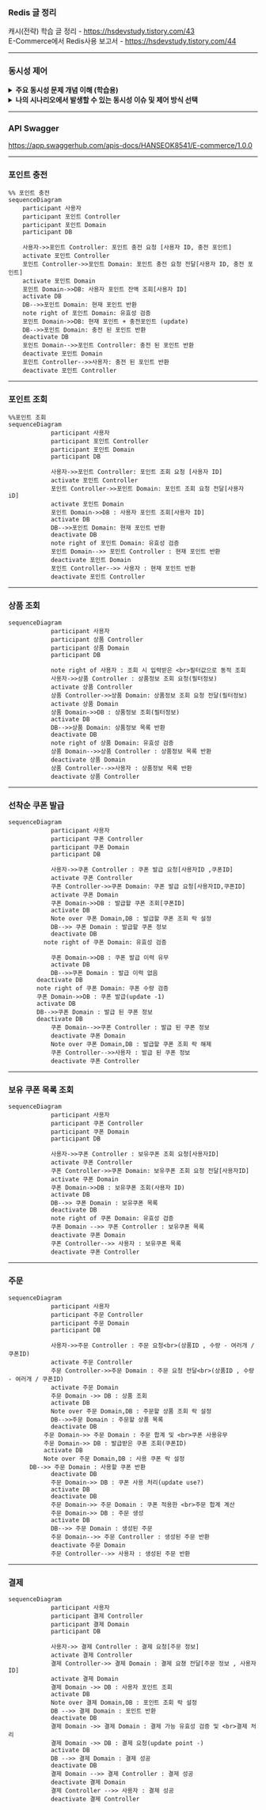 ### Redis 글 정리
캐시(전략) 학습 글 정리 - https://hsdevstudy.tistory.com/43 <br>
E-Commerce에서 Redis사용 보고서 - https://hsdevstudy.tistory.com/44

---
### 동시성 제어

<details>
<summary><strong> 주요 동시성 문제 개념 이해 (학습용)</strong></summary>

## 1. **Race Condition (경쟁 상태)**

### 개념
- 두 개 이상의 프로세스 또는 스레드가 동일한 자원(예: 변수, 데이터베이스)을 동시에 접근하거나 변경하려고 할 때, **작업 순서에 따라 결과가 달라지는 문제**를 의미합니다.
- 동시성 문제 중 가장 일반적이고 광범위하게 발생할 수 있는 상황.

### 원인
- 공유 자원에 대한 접근이 적절히 동기화되지 않을 때 발생.

### 예제
1. 변수 `counter`의 값이 0인 상태에서 두 개의 스레드가 각각 `counter++` 연산을 실행.
2. `counter++`는 사실상 3단계 연산:
    - `read`: `counter` 값을 읽음.
    - `increment`: 읽은 값에 1을 더함.
    - `write`: 결과를 다시 저장.
3. 스레드 A와 스레드 B가 동시에 실행되면 다음과 같은 문제가 발생:
    - 스레드 A가 값을 읽어 0을 가져오고, 스레드 B도 값을 읽어 0을 가져옴.
    - 각 스레드가 `counter++`를 실행한 결과, 최종 값이 1로 저장됨(실제로는 2가 되어야 함).

### 방지 방법
- 동기화 메커니즘 사용(예: `synchronized`, `Lock`)
- 데이터베이스 트랜잭션 격리 수준 설정

---

## 2. **Deadlock (교착 상태)**

### 개념
- 두 개 이상의 프로세스 또는 스레드가 서로 **상대방이 보유한 자원**을 기다리며, **영원히 진행하지 못하는 상태**를 의미합니다.
- 각 프로세스가 자원을 놓지 않으면 시스템이 멈춥니다.

### 원인
- **상호 배제, 점유 대기, 비선점성, 순환 대기** 조건이 동시에 성립할 때 발생.

### 예제
1. 프로세스 A가 자원 X를 점유하고, 프로세스 B가 자원 Y를 점유.
2. 프로세스 A는 자원 Y를 요청하고, 프로세스 B는 자원 X를 요청.
3. 두 프로세스는 서로 상대방이 점유한 자원을 기다리며 멈춤.

### 방지 방법
- 자원 획득 순서를 고정.
- 타임아웃 설정.
- 교착 상태 탐지 알고리즘 사용.

---

## 3. **Lost Update (갱신 손실)**

### 개념
- **동시에 수행되는 여러 트랜잭션이 동일한 데이터를 갱신하려고 할 때**, 하나의 트랜잭션이 다른 트랜잭션의 결과를 덮어쓰는 문제.
- 최종적으로 저장된 데이터는 일부 트랜잭션의 변경 내용이 사라진 상태.

### 원인
- 적절한 동기화나 트랜잭션 격리 수준이 설정되지 않은 경우 발생.

### 예제
1. 트랜잭션 A와 트랜잭션 B가 동일한 데이터(예: 계좌 잔액 100)를 읽음.
2. 트랜잭션 A는 100에 50을 더해 150으로 갱신.
3. 트랜잭션 B는 100에서 20을 빼 80으로 갱신.
4. 트랜잭션 B가 마지막으로 갱신을 완료하면, 트랜잭션 A의 변경 내용이 사라짐.

### 방지 방법
- 트랜잭션 격리 수준 높이기.
- 데이터베이스의 잠금 메커니즘 활용.

---

## 4. **Dirty Read (더티 리드)**

### 개념
- **한 트랜잭션에서 아직 커밋되지 않은 데이터를 다른 트랜잭션이 읽을 때 발생**하는 문제.
- 이후, 해당 데이터가 롤백되면 이미 읽은 데이터는 유효하지 않게 됩니다.

### 원인
- 낮은 트랜잭션 격리 수준(예: `READ UNCOMMITTED`)에서 발생.

### 예제
1. 트랜잭션 A가 데이터(예: 계좌 잔액 100)를 150으로 업데이트하고, 아직 커밋하지 않음.
2. 트랜잭션 B가 트랜잭션 A의 변경된 데이터를 읽음(잔액 150).
3. 트랜잭션 A가 롤백하면, 데이터는 다시 100으로 복구.
4. 트랜잭션 B는 150이라는 잘못된 데이터를 기준으로 작업.

### 방지 방법
- 트랜잭션 격리 수준 설정(`READ COMMITTED` 이상).

---

## 5. **요약 표**

| **동시성 문제**        | **발생 상황**                                      | **해결 방법**                                |
|------------------------|------------------------------------------------|-------------------------------------------|
| **Race Condition**     | 여러 요청이 동일 데이터를 동시에 읽고 수정할 때.          | 비관적 락, 낙관적 락, 원자적 연산                  |
| **Lost Update**        | 여러 트랜잭션이 동일 데이터를 수정하며 변경이 덮어씌워질 때. | 원자적 연산, 낙관적 락                         |
| **Dirty Read**         | 커밋되지 않은 데이터를 읽고 이를 기반으로 작업할 때.       | 트랜잭션 격리 수준 `READ COMMITTED` 이상       |
| **Non-Repeatable Read** | 동일 데이터를 트랜잭션 내에서 반복 읽을 때 값이 달라질 때. | 트랜잭션 격리 수준 `REPEATABLE READ`          |
| **Deadlock**           | 두 트랜잭션이 서로의 락을 기다리며 멈출 때.             | 락 순서 고정, 타임아웃 설정                     |
| **Phantom Read**       | 동일 조건의 데이터 조회 결과가 트랜잭션 내에서 변할 때.    | 트랜잭션 격리 수준 `SERIALIZABLE`             |

</details>

<details>
<summary><strong>나의 시나리오에서 발생할 수 있는 동시성 이슈 및 제어 방식 선택</strong></summary>

- 이번 과제를 통해 나의 시나리오 상황을 가정하여 해당 상황에 맞는 동시성 제어 방법을 채택 해 볼 생각입니다. **다만, 여러 가지를 학습하고 적용해보는 것이 학습 방면에서 더 도움이 될 거라고 생각하여 완전히 잘못되거나 틀린 방법이 아니라면 다양한 동시성 제어 방식을 적용해보는 것을 목표로 두고 진행했습니다!**

- 애플리케이션 서버는 분산 서버, DB는 단일 DB로 가정하고 진행했습니다.

---

## **비관적 락, 낙관적 락, Redis 분산 락 비교 표**

| **특징**       | **비관적 락 (Pessimistic Lock)**                       | **낙관적 락 (Optimistic Lock)**               | **Redis 분산 락**                                   |
|----------------|-------------------------------------------------------|-----------------------------------------------|---------------------------------------------------|
| **개념**       | 데이터를 읽을 때 락을 걸어 다른 트랜잭션의 접근을 차단. | 데이터 수정 시 충돌을 감지하여 예외 발생 및 재시도를 통해 충돌 해결. | Redis를 이용해 **분산 환경**에서 동시성 문제를 제어. |
| **동작 방식**  | - `SELECT ... FOR UPDATE`로 데이터에 락 설정.           | - 데이터 수정 시 `@Version` 필드를 확인.       | - Redis 키로 락을 설정하고 TTL(Time-To-Live)로 락 해제 보장. |
|                | - 다른 트랜잭션은 대기 상태로 진입.                   | - 버전 불일치 시 충돌로 처리.                  |                                                   |
| **장점**       | - 데이터 충돌 가능성이 높은 환경에서 안전.              | - 충돌이 드문 환경에서 성능 우수.              | - 여러 서버나 애플리케이션 간 **글로벌 락** 제공.    |
|                | - 데이터 무결성을 강력히 보장.                        | - 데이터베이스 락이 없어 대기 없음.             | - 빠르고 간단한 구현 가능.                         |
| **단점**       | - 락 대기로 인해 성능 저하.                           | - 충돌 발생 시 예외 및 재시도 로직 필요.        | - Redis 장애 시 락 관리 문제.                      |
|                | - 데드락 발생 가능.                                   | - 충돌이 많으면 성능 저하.                     | - TTL 설정 및 락 소유권 관리 필요.                 |

---

## **1. 상품 재고 차감 및 복원**

### 주요 동시성 문제

| **상황**                                  | **문제**                                                                                 |
|------------------------------------------|-----------------------------------------------------------------------------------------|
| **동시에 여러 사용자가 같은 상품을 구매** | 여러 요청이 동시에 재고를 읽고 수정하려고 하면서, 재고가 초과 차감되거나 잘못된 수량으로 저장되는 문제 발생.       |
| **재고 부족 상태에서 동시에 구매 요청**    | 재고가 부족한 상태임에도 불구하고 중복 요청이 처리되면서 잔여 재고가 음수로 기록되거나 시스템 오류가 발생.         |
| **재고 수정 중 네트워크 지연 및 재시도**   | 네트워크 지연으로 인해 사용자가 동일 요청을 반복해서 보낼 경우, 재고 데이터가 중복 차감되거나 복원이 중복으로 이루어짐. |

### 동시성 제어 방법 선택 및 도출 과정

- **비관적 락 선택**
   - 상품 재고 차감 및 복원 로직은 여러 사용자가 동일한 상품을 구매할 경우 재고 수가 변경되는 형태입니다. 따라서 동일한 상품에 대한 동시 주문 요청으로 인해 재고 데이터의 정합성이 깨지는 것을 방지하기 위해 동시성 제어가 필요하다고 판단했습니다.
   - 단순히 동시에 상품을 구매했다는 이유로 다른 사용자의 구매 요청이 실패한다면, 사용자 입장에서 큰 불편함을 초래할 수 있다고 생각하여 **낙관적 락**은 제외했습니다.
   - 자연스럽게 **비관적 락**과 **분산 락** 중에서 선택을 고민하게 되었고, 두 방법의 가장 큰 차이를 **DB 성능 부하의 강도**라고 보았습니다.
   - 동일 상품에 대한 동시 주문 요청이 대규모로 발생할 가능성은 **이벤트성 선착순 쿠폰 발급 로직보다 적을 것**이라고 가정하였기에, 분산 락은 선착순 쿠폰 발급에서 사용해볼 수 있으니, 순차적으로 동시성 제어를 보장해주는 **비관적 락**을 선택하게 되었습니다.

---

## **2. 포인트 잔액 차감 및 충전**

### 주요 동시성 문제

| **상황**                        | **문제**                                                                           |
|--------------------------------|-----------------------------------------------------------------------------------|
| **연속 클릭으로 인한 중복 요청** | 동일 요청이 여러 번 처리되면서 포인트 중복 차감 및 충전 중복 발생.                             |
| **여러 기기에서 동시에 요청**    | 동일한 포인트 데이터에 대해 중복 충전 및 차감이 발생.                                         |
| **네트워크 지연 및 재시도**      | 첫 요청 처리 완료 후 응답이 늦어 중복 요청 발생.                                              |
| **잔액 부족 상황에서의 동시 요청** | 잔액 부족임에도 중복 요청 처리로 인해 잔액 음수 또는 오류 발생.                                 |

### 동시성 제어 방법 선택 및 도출 과정

- **낙관적 락 선택**
   - 포인트 잔액 차감 및 충전 기능은 **동일한 사용자가 자신의 포인트에만 접근할 수 있도록 설계된 비즈니스 로직**이 적용되어 있어, 정상적인 사용자 요청에 의한 동시성 이슈는 비교적 적게 발생할 것으로 판단했습니다.
   - 다만, **부당한 목적의 요청** 또는 **의도치 않은 중복 요청**(예: 연속 클릭, 네트워크 지연으로 인한 재시도 요청 등)이 발생할 가능성은 존재한다고 생각했습니다.
   - 금전적인 거래가 포함된 비즈니스 로직의 특성을 고려할 때, 사용자 편의를 위해 모든 동시 요청을 성공 처리하기보다는 **데이터의 무결성을 최우선 순위로 고려**해야 한다고 판단했습니다.
   - 이에 따라, 동시성 문제로 포인트 데이터가 손상되지 않도록 **낙관적 락(Optimistic Lock)**을 활용하여 단일 요청만 성공 처리하고, 나머지 요청은 실패 응답으로 처리하도록 설계했습니다.

---

## **3. 선착순 쿠폰 발급**

### 목표
- 쿠폰 수량이 제한된 이벤트에서 다수의 사용자가 동시에 쿠폰을 요청할 때, **정확한 수량만 발급**되도록 동시성 제어를 구현해보자!

### 주요 동시성 문제

| **상황**                         | **문제**                                                                 |
|----------------------------------|-------------------------------------------------------------------------|
| **동시에 여러 사용자가 쿠폰을 요청** | 여러 사용자가 동시에 쿠폰 발급 요청을 보내면, **설정된 수량보다 초과 발급**될 가능성이 있음.    |
| **같은 사용자가 여러 번 요청**     | 동일 사용자가 **중복 요청**을 통해 여러 개의 쿠폰을 받을 가능성이 있음.                   |
| **트랜잭션 중 데이터 조회**       | 트랜잭션 중 수량 정보가 **일관되지 않게 조회**될 가능성이 있음.                          |
| **처리 순서 보장 실패**           | 요청 처리 순서가 보장되지 않아, **늦게 요청한 사용자가 먼저 쿠폰을 받는 상황**이 발생할 수 있음. |
| **폭발적인 요청으로 인한 부하**     | 서버나 DB가 **폭발적인 트래픽**을 처리하지 못해 성능 저하 및 장애가 발생할 가능성이 있음.      |

### 동시성 제어 방법 선택 및 도출 과정

- **Redis 분산 락 선택**
   - 선착순 쿠폰 발급은 이벤트성 트래픽이 순간적으로 폭발하여 **정확한 수량 발급 보장**이 중요합니다.
   - 트래픽이 몰리면 DB 부하가 급격히 증가하고 요청 처리 속도가 느려질 가능성이 큽니다.
   - 위와 같은 이유로 **비관적 락**과 **낙관적 락**은 폭발적인 요청 처리 성능에서는 한계가 있다고 판단하여 **Redis 분산 락**을 선택하였습니다.
      - **메모리 기반**으로 DB 부하를 줄이고 요청 처리 속도를 향상.
      - 분산 환경에서도 데이터 정합성과 동시성 제어를 보장.
      - **TTL 설정**으로 교착 상태 방지 가능.

</details>

---

### API Swagger 
https://app.swaggerhub.com/apis-docs/HANSEOK8541/E-commerce/1.0.0

---

### 포인트 충전
```mermaid
%% 포인트 충전
sequenceDiagram
    participant 사용자
    participant 포인트 Controller
    participant 포인트 Domain
    participant DB
    
    사용자->>포인트 Controller: 포인트 충전 요청 [사용자 ID, 충전 포인트]
    activate 포인트 Controller
    포인트 Controller->>포인트 Domain: 포인트 충전 요청 전달[사용자 ID, 충전 포인트]
    activate 포인트 Domain
    포인트 Domain->>DB: 사용자 포인트 잔액 조회[사용자 ID]
    activate DB
    DB-->>포인트 Domain: 현재 포인트 반환
    note right of 포인트 Domain: 유효성 검증
    포인트 Domain->>DB: 현재 포인트 + 충전포인트 (update)
    DB-->>포인트 Domain: 충전 된 포인트 반환
    deactivate DB
    포인트 Domain-->>포인트 Controller: 충전 된 포인트 반환
    deactivate 포인트 Domain
    포인트 Controller-->>사용자: 충전 된 포인트 반환
    deactivate 포인트 Controller
```
---


### 포인트 조회
```mermaid
%%포인트 조회
sequenceDiagram
			participant 사용자
			participant 포인트 Controller
			participant 포인트 Domain
			participant DB
			
			사용자->>포인트 Controller: 포인트 조회 요청 [사용자 ID]
			activate 포인트 Controller
			포인트 Controller->>포인트 Domain: 포인트 조회 요청 전달[사용자 iD]
			activate 포인트 Domain
			포인트 Domain->>DB : 사용자 포인트 조회[사용자 ID]
			activate DB
			DB-->>포인트 Domain: 현재 포인트 반환
			deactivate DB
			note right of 포인트 Domain: 유효성 검증
			포인트 Domain-->> 포인트 Controller : 현재 포인트 반환
			deactivate 포인트 Domain
			포인트 Controller-->> 사용자 : 현재 포인트 반환
			deactivate 포인트 Controller
```
---
### 상품 조회
```mermaid
sequenceDiagram
			participant 사용자
			participant 상품 Controller
			participant 상품 Domain
			participant DB
			
			note right of 사용자 : 조회 시 입력받은 <br>필터값으로 동적 조회
			사용자->>상품 Controller : 상품정보 조회 요청(필터정보)
			activate 상품 Controller
			상품 Controller->>상품 Domain: 상품정보 조회 요청 전달(필터정보)
			activate 상품 Domain
			상품 Domain->>DB : 상품정보 조회(필터정보)
			activate DB
			DB-->>상품 Domain: 상품정보 목록 반환
			deactivate DB
			note right of 상품 Domain: 유효성 검증
			상품 Domain-->>상품 Controller : 상품정보 목록 반환
			deactivate 상품 Domain
			상품 Controller-->>사용자 : 상품정보 목록 반환
			deactivate 상품 Controller
```
---


### 선착순 쿠폰 발급
```mermaid
sequenceDiagram
			participant 사용자
			participant 쿠폰 Controller
			participant 쿠폰 Domain
			participant DB
			
			사용자->>쿠폰 Controller : 쿠폰 발급 요청[사용자ID ,쿠폰ID]
			activate 쿠폰 Controller
			쿠폰 Controller->>쿠폰 Domain: 쿠폰 발급 요청[사용자ID,쿠폰ID]
			activate 쿠폰 Domain
			쿠폰 Domain->>DB : 발급할 쿠폰 조회[쿠폰ID]
			activate DB
			Note over 쿠폰 Domain,DB : 발급할 쿠폰 조회 락 설정
			DB-->> 쿠폰 Domain : 발급할 쿠폰 정보 
			deactivate DB
		  note right of 쿠폰 Domain: 유효성 검증
			
			쿠폰 Domain->>DB : 쿠폰 발급 이력 유무
			activate DB
			DB-->>쿠폰 Domain : 발급 이력 없음
  		deactivate DB
  		note right of 쿠폰 Domain: 쿠폰 수량 검증
  		쿠폰 Domain->>DB : 쿠폰 발급(update -1)
  		activate DB
  		DB-->>쿠폰 Domain : 발급 된 쿠폰 정보
  		deactivate DB
			쿠폰 Domain-->>쿠폰 Controller : 발급 된 쿠폰 정보
			deactivate 쿠폰 Domain
			Note over 쿠폰 Domain,DB : 발급할 쿠폰 조회 락 해제
			쿠폰 Controller-->>사용자 : 발급 된 쿠폰 정보
			deactivate 쿠폰 Controller
```
---


### 보유 쿠폰 목록 조회
```mermaid
sequenceDiagram
			participant 사용자
			participant 쿠폰 Controller
			participant 쿠폰 Domain
			participant DB
			
			사용자->>쿠폰 Controller : 보유쿠폰 조회 요청[사용자ID]
			activate 쿠폰 Controller
			쿠폰 Controller->>쿠폰 Domain: 보유쿠폰 조회 요청 전달[사용자ID]
			activate 쿠폰 Domain
			쿠폰 Domain->>DB : 보유쿠폰 조회(사용자 ID)
			activate DB
			DB-->> 쿠폰 Domain : 보유쿠폰 목록
			deactivate DB
			note right of 쿠폰 Domain: 유효성 검증
			쿠폰 Domain -->> 쿠폰 Controller : 보유쿠폰 목록
			deactivate 쿠폰 Domain
			쿠폰 Controller-->> 사용자 : 보유쿠폰 목록
			deactivate 쿠폰 Controller
```
---


### 주문
```mermaid
sequenceDiagram
			participant 사용자
			participant 주문 Controller
			participant 주문 Domain
			participant DB
			
			사용자->>주문 Controller : 주문 요청<br>(상품ID , 수량 - 여러개 / 쿠폰ID)
			activate 주문 Controller
			주문 Controller->>주문 Domain : 주문 요청 전달<br>(상품ID , 수량 - 여러개 / 쿠폰ID)
			activate 주문 Domain
			주문 Domain ->> DB : 상품 조회
			activate DB
			Note over 주문 Domain,DB : 주문할 상품 조회 락 설정
			DB-->>주문 Domain : 주문할 상품 목록
			deactivate DB
		  주문 Domain->> 주문 Domain : 주문 합계 및 <br>쿠폰 사용유무
		  주문 Domain->> DB : 발급받은 쿠폰 조회(쿠폰ID)
		  activate DB
		  Note over 주문 Domain,DB : 사용 쿠폰 락 설정 
      DB-->> 주문 Domain : 사용할 쿠폰 반환 
			deactivate DB
			주문 Domain->> DB : 쿠폰 사용 처리(update use?)
			activate DB
			deactivate DB
			주문 Domain->> 주문 Domain : 쿠폰 적용한 <br>주문 합계 계산
			주문 Domain->> DB : 주문 생성
			activate DB
			DB-->> 주문 Domain : 생성된 주문
			주문 Domain-->> 주문 Controller : 생성된 주문 반환
			deactivate 주문 Domain 
			주문 Controller-->> 사용자 : 생성된 주문 반환
```
---


### 결제
```mermaid
sequenceDiagram
			participant 사용자
			participant 결제 Controller
			participant 결제 Domain
			participant DB
			
			사용자->> 결제 Controller : 결제 요청[주문 정보]
			activate 결제 Controller
			결제 Controller->> 결제 Domain : 결제 요쳥 전달[주문 정보 , 사용자 ID]
			activate 결제 Domain
			결제 Domain ->> DB : 사용자 포인트 조회 
			activate DB
			Note over 결제 Domain,DB : 포인트 조회 락 설정
			DB -->> 결제 Domain : 포인트 반환
			deactivate DB
			결제 Domain ->> 결제 Domain : 결제 가능 유효성 검증 및 <br>결제 처리
			결제 Domain ->> DB : 결제 요청(update point -)
			activate DB
			DB -->> 결제 Domain : 결제 성공
			deactivate DB
			결제 Domain -->> 결제 Controller : 결제 성공
			deactivate 결제 Domain
			결제 Controller -->> 사용자 : 결제 성공
			deactivate 결제 Controller
```

